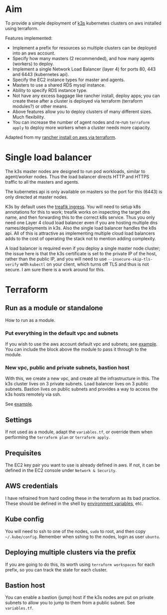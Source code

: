 # Aim

To provide a simple deployment of [k3s](https://k3s.io/) kubernetes clusters on aws installed using terraform.

Features implemented:

* Implement a prefix for resources so multiple clusters  can be deployed into an aws account.
* Specify how many masters (2 recommended), and how many agents (workers) to deploy.
* Implement a single Network Load Balancer (layer 4) for ports 80, 443 and 6443 (kubernetes api). 
* Specify the EC2 instance types for master and agents.
* Masters to use a shared RDS mysql instance.
* Ability to specify RDS instance type.
* Not have any excess baggage like rancher install, deploy apps; you can create these after a cluster is deployed via terraform (terraform modules?) or other means.
* Above features allow you to deploy clusters of many different sizes. Much flexibility. 
* You can increase the number of agent nodes and re-run `terraform apply` to deploy more workers when a cluster needs more capacity.

Adapted from my [rancher install on aws via terraform](https://github.com/spicysomtam/rancher-k3s-aws-tf).

# Single load balancer

The k3s master nodes are designed to run pod workloads, similar to agent/worker nodes. Thus the load balancer directs HTTP and HTTPS traffic to all the masters and agents.

The kubernetes api is only available on masters so the port for this (6443) is only directed at master nodes.

K3s by default uses the [treafik ingress](https://docs.traefik.io/providers/kubernetes-ingress/). You will need to setup k8s annotations for this to work; treafik works on inspecting the target dns name, and then forwarding this to the correct k8s service. Thus you only need one Layer 4 cloud load balancer even if you are hosting multiple dns names/deployments in k3s. Also the single load balancer handles the k8s api. All of this is attractive as implementing multiple cloud load balancers adds to the cost of operating the stack not to mention adding complexity.

A load balancer is required even if you deploy a single master node cluster; the issue here is that the k3s certificate is set to the private IP of the host, rather than the public IP, and you will need to use `--insecure-skip-tls-verify` with `kubectl` on your client, which turns off TLS and thus is not secure. I am sure there is a work around for this.

# Terraform

## Run as a module or standalone

How to run as a module. 

### Put everything in the default vpc and subnets

If you wish to use the aws account default vpc and subnets; see [example](./default-vpc/main.tf). You can include the block above the module to pass it through to the module.

### New vpc, public and private subnets, bastion host

With this, we create a new vpc, and create all the infrastructure in this. The k3s cluster lives on 3 private subnets. Load balancer lives on 3 public subnets. Bastion lives on public subnets and provides a way to access the k3s hosts remotely via ssh.

See [example](./new-vpc-priv-pub-subnets-bastion/main.tf).

## Settings

If not used as a module, adapt the `variables.tf`, or override them when performing the `terraform plan` or `terraform apply`.

## Prequisites

The EC2 key pair you want to use is already defined in aws. If not, it can be defined in the EC2 console under `Network & Security`.

## AWS credentials

I have refrained from hard coding these in the terraform as its bad practice. These should be defined in the shell by [environment variables](https://docs.aws.amazon.com/cli/latest/userguide/cli-configure-envvars.html), etc.

## Kube config

You will need to ssh to one of the nodes, `sudo` to root, and then copy `~/.kube/config`. Remember when sshing to the nodes, login as user `ubuntu`.

## Deploying multiple clusters via the prefix

If you are going to do this, its worth using `terraform workspaces` for each prefix, so you can track the state for each cluster.

## Bastion host

You can enable a bastion (jump) host if the k3s nodes are put on private subnets to allow you to jump to them from a public subnet. See `variables.tf`.